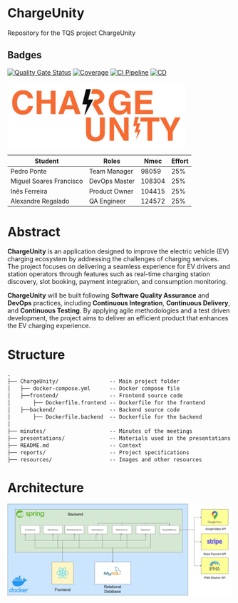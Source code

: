 # ChargeUnity
Repository for the TQS project ChargeUnity

## Badges

[![Quality Gate Status](https://sonarcloud.io/api/project_badges/measure?project=ChargeUnity_TQS_ChargeUnity&metric=alert_status)](https://sonarcloud.io/summary/new_code?id=ChargeUnity_TQS_ChargeUnity)
[![Coverage](https://sonarcloud.io/api/project_badges/measure?project=ChargeUnity_TQS_ChargeUnity&metric=coverage)](https://sonarcloud.io/summary/new_code?id=ChargeUnity_TQS_ChargeUnity)
[![CI Pipeline](https://github.com/ChargeUnity/TQS_ChargeUnity/actions/workflows/ci.yml/badge.svg?branch=main)](https://github.com/ChargeUnity/TQS_ChargeUnity/actions/workflows/ci.yml)
[![CD](https://github.com/ChargeUnity/TQS_ChargeUnity/actions/workflows/deploy.yml/badge.svg?branch=main)](https://github.com/ChargeUnity/TQS_ChargeUnity/actions/workflows/deploy.yml)

<img src="resources/logos//ChargeUnityLogo.png" alt="ChargeUnityLogo" width="400"/>

| Student         | Roles         | Nmec   | Effort |
| --------------- | ------------- | ------ | ------ |
| Pedro Ponte     | Team Manager | 98059  | 25%    |
| Miguel Soares Francisco | DevOps Master | 108304 | 25%    |
| Inês Ferreira | Product Owner | 104415 | 25%  |
| Alexandre Regalado | QA Engineer     | 124572 | 25%    |

# Abstract

**ChargeUnity** is an application designed to improve the electric vehicle (EV) charging ecosystem by addressing the challenges of charging services. The project focuses on delivering a seamless experience for EV drivers and station operators through features such as real-time charging station discovery, slot booking, payment integration, and consumption monitoring.

**ChargeUnity** will be built following **Software Quality Assurance** and **DevOps** practices, including **Continuous Integration**, **Continuous Delivery**, and **Continuous Testing**. By applying agile methodologies and a test driven development, the project aims to deliver an efficient product that enhances the EV charging experience.

# Structure

```
.
├── ChargeUnity/                -- Main project folder
│   ├── docker-compose.yml      -- Docker compose file
│   ├──frontend/                -- Frontend source code
│       ├── Dockerfile.frontend -- Dockerfile for the frontend
│   ├──backend/                 -- Backend source code
│       ├── Dockerfile.backend  -- Dockerfile for the backend
│
├── minutes/                    -- Minutes of the meetings
├── presentations/              -- Materials used in the presentations
├── README.md                   -- Context
├── reports/                    -- Project specifications
├── resources/                  -- Images and other resources
```

# Architecture
<img src="/resources/architecture/ArchitectureChargeUnity.jpg" alt="Architecture"/>
